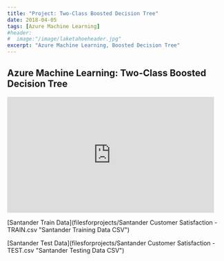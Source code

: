 ```yaml
---
title: "Project: Two-Class Boosted Decision Tree"
date: 2018-04-05
tags: [Azure Machine Learning]
#header:
#  image:"/image/laketahoeheader.jpg"
excerpt: "Azure Machine Learning, Boosted Decision Tree"
---
```

## Azure Machine Learning: Two-Class Boosted Decision Tree

<iframe width="480" height="270" src="https://voicethread.com/app/player/?threadId=10657297" frameborder="0" allowusermedia allowfullscreen allow="camera https://voicethread.com; microphone https://voicethread.com; fullscreen https://voicethread.com;"></iframe>

[Santander Train Data](filesforprojects/Santander Customer Satisfaction - TRAIN.csv "Santander Training Data CSV")

[Santander Test Data](filesforprojects/Santander Customer Satisfaction - TEST.csv "Santander Testing Data CSV")

